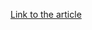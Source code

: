 [Link to the article](https://www.trustwave.com/en-us/resources/blogs/spiderlabs-blog/a-noteworthy-threat-how-cybercriminals-are-abusing-onenote-part-2/)
